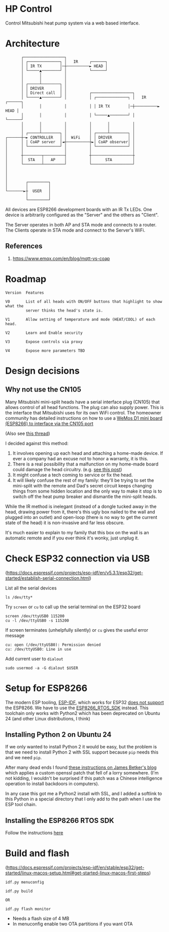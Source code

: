 # HP Control

Control Mitsubishi heat pump system via a web based interface.

# Architecture

```
       ┌──────────────────┐                                                
       │ ┌──────────────┐ │   IR     ┌──────┐                              
       │ │ IR TX        │─┼──────────► HEAD │                              
       │ └─────▲────────┘ │          └──────┘                              
       │       │          │                                                
       │       │          │                                                
       │ ┌─────┴────────┐ │                                                
       │ │ DRIVER       │ │                                                
       │ │ Direct call  │ │          ┌──────────────────┐                  
       │ └─────▲────────┘ │          │ ┌──────────────┐ │   IR     ┌──────┐
       │       │          │          │ │ IR TX        │─┼──────────► HEAD │
       │       │          │          │ └─────▲────────┘ │          └──────┘
       │       │          │          │       │          │                  
       │       │          │          │       │          │                  
       │ ┌─────┴────────┐ │          │ ┌─────┴────────┐ │                  
┌──────┼─► CONTROLLER   │ │  WiFi    │ │ DRIVER       │ │                  
│      │ │ CoAP server  │◄┼──────────┼►│ CoAP observer│ │                  
│      │ └──────────────┘ │          │ └──────────────┘ │                  
│      │                  │          │                  │                  
│      ┼────────┬─────────┤          ┼──────────────────┼                  
│      │  STA   │   AP    │          │      STA         │                  
│      └────────┴─────────┘          └──────────────────┘                  
│                                                                          
│                                                                          
│                                                                          
│        ┌─────────┐                                                       
│        │         │                                                       
└───────►┼  USER   │                                                       
         │         │                                                       
         └─────────┘                                                       
```

All devices are ESP8266 development boards with an IR Tx LEDs. One device is 
arbitrarily configured as the "Server" and the others as "Client". 

The Server operates in both AP and STA mode and connects to a router. The 
Clients operate in STA mode and connect to the Server's WiFi.


## References

1. https://www.emqx.com/en/blog/mqtt-vs-coap



# Roadmap

```
Version  Features

V0       List of all heads with ON/OFF buttons that highlight to show what the
         server thinks the head's state is.

V1       Allow setting of temperature and mode (HEAT/COOL) of each head.

V2       Learn and Enable security

V3       Expose controls via proxy

V4       Expose more parameters TBD
 ```


# Design decisions

## Why not use the CN105

Many Mitsubishi mini-split heads have a serial interface plug (CN105) that 
allows control of all head functions. The plug can also supply power. This is 
the interface that Mitsubishi uses for its own WiFi control. The homeowner 
community has detailed instructions on how to use a [WeMos D1 mini board 
(ESP8266) to interface via the CN105 port][D1minicontrol] 

[D1minicontrol]: https://github.com/SwiCago/HeatPump/issues/13#issuecomment-457897457 

(Also see [this thread][findcn105])

[findcn105]: https://www.geekzone.co.nz/forums.asp?forumid=73&topicid=303958


I decided against this method:

1. It involves opening up each head and attaching a home-made device. If ever a 
   company had an excuse not to honor a warranty, it is this.
1. There is a real possibility that a malfunction on my home-made board could 
   damage the head circuitry. (e.g. [see this post][cuttlefish])
1. It might confuse a tech coming to service or fix the head.
1. It will likely confuse the rest of my family: they'll be trying to set the 
   mini-split with the remote and Dad's secret circuit keeps changing things 
from some hidden location and the only way to make it stop is to switch off the 
heat pump breaker and dismantle the mini-split heads. 

While the IR method is inelegant (instead of a dongle tucked away in the head, 
drawing power from it, there's this ugly box nailed to the wall and plugged into 
an outlet) and open-loop (there is no way to get the current state of the head) 
it is non-invasive and far less obscure.

It's much easier to explain to my family that this box on the wall is an 
automatic remote and if you ever think it's wonky, just unplug it.

[cuttlefish]: https://cuttlefishblacknet.wordpress.com/2019/05/31/mitsubishi-heatpump-2/


# Check ESP32 connection via USB

(https://docs.espressif.com/projects/esp-idf/en/v5.3.1/esp32/get-started/establish-serial-connection.html)

List all the serial devices
```
ls /dev/tty*
```

Try `screen` or `cu` to call up the serial terminal on the ESP32 board

```
screen /dev/ttyUSB0 115200
cu -l /dev/ttyUSB0 -s 115200
```

If screen terminates (unhelpfully silently) or `cu` gives the useful error 
message
```
cu: open (/dev/ttyUSB0): Permission denied
cu: /dev/ttyUSB0: Line in use
```

Add current user to `dialout`

```
sudo usermod -a -G dialout $USER
```

# Setup for ESP8266

The modern ESP tooling, [ESP-IDF](https://idf.espressif.com/), which works for
ESP32 [does not support](https://idf.espressif.com/) the ESP8266. We have to use
the [ESP8266_RTOS_SDK](https://github.com/espressif/ESP8266_RTOS_SDK) instead.
This toolchain only works with Python2 which has been deprecated on Ubuntu 24
(and other Linux distributions, I think)

## Installing Python 2 on Ubuntu 24

If we only wanted to install Python 2 it would be easy, but the problem is that
we need to install Python 2 with SSL support because `pip` needs this and we
need `pip`.

After many dead ends I found [these instructions on James Betker's
blog](https://medium.com/@jbetker/how-to-build-python-2-7-with-ssl-b9e4aa26f061)
which applies a custom openssl patch that fell of a lorry somewhere. (I'm not
kidding, I wouldn't be surprised if this patch was a Chinese intelligence
operation to install backdoors in computers).

In any case this got me a Python2 install with SSL, and I added a softlink to
this Python in a special directory that I only add to the path when I use the
ESP tool chain.

## Installing the ESP8266 RTOS SDK

Follow the instructions
[here](https://docs.espressif.com/projects/esp8266-rtos-sdk/en/latest/get-started/index.html)


# Build and flash

(https://docs.espressif.com/projects/esp-idf/en/stable/esp32/get-started/linux-macos-setup.html#get-started-linux-macos-first-steps)

```
idf.py menuconfig

idf.py build 

OR

idf.py flash monitor
```

- Needs a flash size of 4 MB
- In menuconfig enable two OTA partitions if you want OTA







